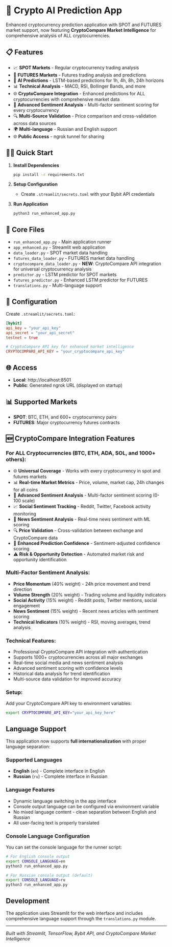 # 🚀 Crypto AI Prediction App

Enhanced cryptocurrency prediction application with SPOT and FUTURES market support, now featuring **CryptoCompare Market Intelligence** for comprehensive analysis of ALL cryptocurrencies.

## 📋 Features

- 📈 **SPOT Markets** - Regular cryptocurrency trading analysis
- 🚀 **FUTURES Markets** - Futures trading analysis and predictions  
- 🤖 **AI Predictions** - LSTM-based predictions for 1h, 4h, 8h, 24h horizons
- 📊 **Technical Analysis** - MACD, RSI, Bollinger Bands, and more
- 🌐 **CryptoCompare Integration** - Enhanced predictions for ALL cryptocurrencies with comprehensive market data
- 🧠 **Advanced Sentiment Analysis** - Multi-factor sentiment scoring for every cryptocurrency
- 🔍 **Multi-Source Validation** - Price comparison and cross-validation across data sources
- 🌍 **Multi-language** - Russian and English support
- 🌐 **Public Access** - ngrok tunnel for sharing

## 🏃‍♂️ Quick Start

1. **Install Dependencies**
   ```bash
   pip install -r requirements.txt
   ```

2. **Setup Configuration**
   - Create `.streamlit/secrets.toml` with your Bybit API credentials
   
3. **Run Application**
   ```bash
   python3 run_enhanced_app.py
   ```

## 📁 Core Files

- `run_enhanced_app.py` - Main application runner
- `app_enhanced.py` - Streamlit web application
- `data_loader.py` - SPOT market data handling
- `futures_data_loader.py` - FUTURES market data handling
- `cryptocompare_data_loader.py` - **NEW**: CryptoCompare API integration for universal cryptocurrency analysis
- `predictor.py` - LSTM predictor for SPOT markets
- `futures_predictor.py` - Enhanced LSTM predictor for FUTURES
- `translations.py` - Multi-language support

## 🔧 Configuration

Create `.streamlit/secrets.toml`:
```toml
[bybit]
api_key = "your_api_key"
api_secret = "your_api_secret"
testnet = true

# CryptoCompare API key for enhanced market intelligence
CRYPTOCOMPARE_API_KEY = "your_cryptocompare_api_key"
```

## 🌐 Access

- **Local**: http://localhost:8501
- **Public**: Generated ngrok URL (displayed on startup)

## 📊 Supported Markets

- **SPOT**: BTC, ETH, and 600+ cryptocurrency pairs
- **FUTURES**: Major cryptocurrency futures contracts

## 🆕 CryptoCompare Integration Features

### For ALL Cryptocurrencies (BTC, ETH, ADA, SOL, and 1000+ others):
- 🌐 **Universal Coverage** - Works with every cryptocurrency in spot and futures markets
- 📊 **Real-time Market Metrics** - Price, volume, market cap, 24h changes for all coins
- 🧠 **Advanced Sentiment Analysis** - Multi-factor sentiment scoring (0-100 scale)
- 📈 **Social Sentiment Tracking** - Reddit, Twitter, Facebook activity monitoring
- 📰 **News Sentiment Analysis** - Real-time news sentiment with ML scoring
- 🔍 **Price Validation** - Cross-validation between exchange and CryptoCompare data
- 🎯 **Enhanced Prediction Confidence** - Sentiment-adjusted confidence scoring
- ⚠️ **Risk & Opportunity Detection** - Automated market risk and opportunity identification

### Multi-Factor Sentiment Analysis:
- **Price Momentum** (40% weight) - 24h price movement and trend direction
- **Volume Strength** (20% weight) - Trading volume and liquidity indicators
- **Social Activity** (15% weight) - Reddit posts, Twitter mentions, social engagement
- **News Sentiment** (15% weight) - Recent news articles with sentiment scoring
- **Technical Indicators** (10% weight) - RSI, moving averages, trend analysis

### Technical Features:
- Professional CryptoCompare API integration with authentication
- Supports 1000+ cryptocurrencies across all major exchanges
- Real-time social media and news sentiment analysis
- Advanced sentiment scoring with confidence levels
- Historical data analysis for trend identification
- Multi-source data validation for improved accuracy

### Setup:
Add your CryptoCompare API key to environment variables:
```bash
export CRYPTOCOMPARE_API_KEY="your_api_key_here"
```

## Language Support

This application now supports **full internationalization** with proper language separation:

### Supported Languages
- **English** (`en`) - Complete interface in English
- **Russian** (`ru`) - Complete interface in Russian

### Language Features
- Dynamic language switching in the app interface
- Console output language can be configured via environment variable
- No mixed language content - clean separation between English and Russian
- All user-facing text is properly translated

### Console Language Configuration
You can set the console language for the runner script:
```bash
# For English console output
export CONSOLE_LANGUAGE=en
python3 run_enhanced_app.py

# For Russian console output (default)
export CONSOLE_LANGUAGE=ru
python3 run_enhanced_app.py
```

## Development

The application uses Streamlit for the web interface and includes comprehensive language support through the `translations.py` module.

---
*Built with Streamlit, TensorFlow, Bybit API, and CryptoCompare Market Intelligence* 